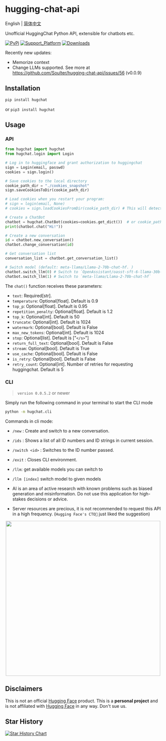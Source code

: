 # hugging-chat-api

English | [简体中文](README_cn.md)

Unofficial HuggingChat Python API, extensible for chatbots etc.

[![PyPi](https://img.shields.io/pypi/v/hugchat.svg)](https://pypi.python.org/pypi/hugchat)
[![Support_Platform](https://img.shields.io/pypi/pyversions/hugchat)](https://pypi.python.org/pypi/hugchat)
[![Downloads](https://static.pepy.tech/badge/hugchat)](https://pypi.python.org/pypi/hugchat)

Recently new updates:
- Memorize context
- Change LLMs supported. See more at https://github.com/Soulter/hugging-chat-api/issues/56 (v0.0.9)

## Installation
```bash
pip install hugchat
```
or `pip3 install hugchat`

## Usage

### API

```py
from hugchat import hugchat
from hugchat.login import Login

# Log in to huggingface and grant authorization to huggingchat
sign = Login(email, passwd)
cookies = sign.login()

# Save cookies to the local directory
cookie_path_dir = "./cookies_snapshot"
sign.saveCookiesToDir(cookie_path_dir)

# Load cookies when you restart your program:
# sign = login(email, None)
# cookies = sign.loadCookiesFromDir(cookie_path_dir) # This will detect if the JSON file exists, return cookies if it does and raise an Exception if it's not.

# Create a ChatBot
chatbot = hugchat.ChatBot(cookies=cookies.get_dict())  # or cookie_path="usercookies/<email>.json"
print(chatbot.chat("Hi!"))

# Create a new conversation
id = chatbot.new_conversation()
chatbot.change_conversation(id)

# Get conversation list
conversation_list = chatbot.get_conversation_list()

# Switch model (default: meta-llama/Llama-2-70b-chat-hf. )
chatbot.switch_llm(0) # Switch to `OpenAssistant/oasst-sft-6-llama-30b-xor`
chatbot.switch_llm(1) # Switch to `meta-llama/Llama-2-70b-chat-hf`
```

The `chat()` function receives these parameters:

- `text`: Required[str].
- `temperature`: Optional[float]. Default is 0.9
- `top_p`: Optional[float]. Default is 0.95
- `repetition_penalty`: Optional[float]. Default is 1.2
- `top_k`: Optional[int]. Default is 50
- `truncate`: Optional[int]. Default is 1024
- `watermark`: Optional[bool]. Default is False
- `max_new_tokens`: Optional[int]. Default is 1024
- `stop`: Optional[list]. Default is ["`</s>`"]
- `return_full_text`: Optional[bool]. Default is False
- `stream`: Optional[bool]. Default is True
- `use_cache`: Optional[bool]. Default is False
- `is_retry`: Optional[bool]. Default is False
- `retry_count`: Optional[int]. Number of retries for requesting huggingchat. Default is 5

### CLI

> `version 0.0.5.2` or newer

Simply run the following command in your terminal to start the CLI mode

```bash
python -m hugchat.cli
```

Commands in cli mode:

- `/new` : Create and switch to a new conversation.
- `/ids` : Shows a list of all ID numbers and ID strings in current session.
- `/switch <id>` : Switches to the ID number passed.
- `/exit` : Closes CLI environment.
- `/llm`: get available models you can switch to
- `/llm [index]` switch model to given models

- AI is an area of active research with known problems such as biased generation and misinformation. Do not use this application for high-stakes decisions or advice.
- Server resources are precious, it is not recommended to request this API in a high frequency.
(`Hugging Face's CTO🤗` just liked the suggestion)
<div align="center"><img width=500 src="https://github.com/Soulter/hugging-chat-api/assets/37870767/06e64501-02fb-4d4a-ab6f-cf18d8638ace"></img></div>


## Disclaimers

This is not an official [Hugging Face](https://huggingface.co/) product. This is a **personal project** and is not affiliated with [Hugging Face](https://huggingface.co/) in any way. Don't sue us.

## Star History

[![Star History Chart](https://api.star-history.com/svg?repos=Soulter/hugging-chat-api&type=Date)](https://star-history.com/#Soulter/hugging-chat-api&Date)
